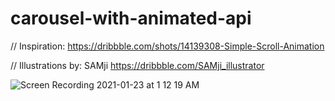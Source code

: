# carousel-with-animated-api

// Inspiration: https://dribbble.com/shots/14139308-Simple-Scroll-Animation

// Illustrations by: SAMji https://dribbble.com/SAMji_illustrator

![Screen Recording 2021-01-23 at 1 12 19 AM](https://user-images.githubusercontent.com/43775935/105571806-b14ace00-5d18-11eb-9fcd-c8a1d031d988.gif)
